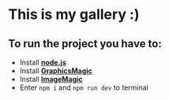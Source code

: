 
# This is my gallery :)

## To run the project you have to:

- Install __[node.js](https://nodejs.org/en)__
- Install __[GraphicsMagic](http://www.graphicsmagick.org/INSTALL-windows.html#installing-using-installer-package)__
- Install __[ImageMagic](https://imagemagick.org/index.php)__
- Enter `npm i` and `npm run dev` to terminal